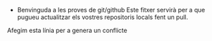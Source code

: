 * Benvinguda a les proves de git/github
Este fitxer servirà per a que pugueu actualitzar els  vostres repositoris locals fent un pull.

Afegim esta línia per a genera un conflicte

